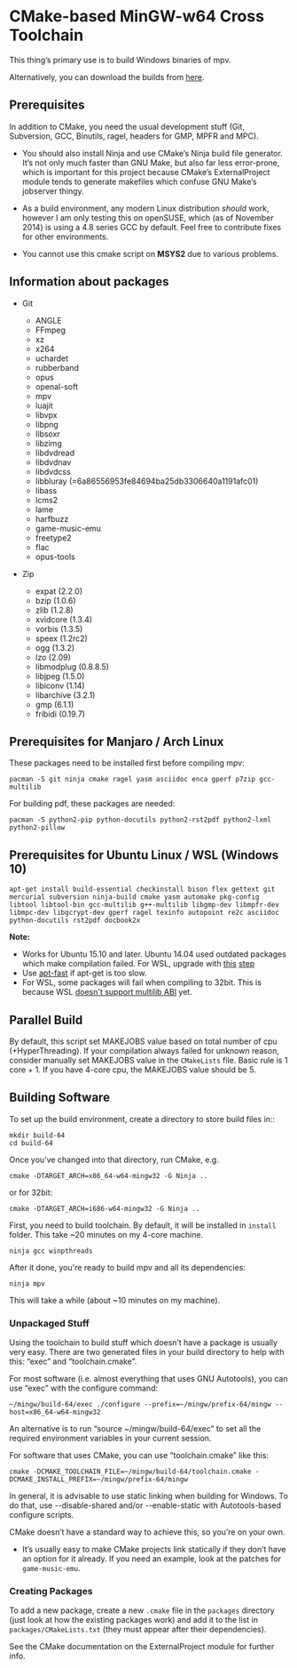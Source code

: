 # CMake-based MinGW-w64 Cross Toolchain

This thing’s primary use is to build Windows binaries of mpv.

Alternatively, you can download the builds from [here](https://sourceforge.net/projects/mpv-player-windows/files/).

## Prerequisites

In addition to CMake, you need the usual development stuff (Git, Subversion,
GCC, Binutils, ragel, headers for GMP, MPFR and MPC).

 -  You should also install Ninja and use CMake’s Ninja build file generator.
    It’s not only much faster than GNU Make, but also far less error-prone,
    which is important for this project because CMake’s ExternalProject module
    tends to generate makefiles which confuse GNU Make’s jobserver thingy.

 -  As a build environment, any modern Linux distribution *should* work,
    however I am only testing this on openSUSE, which (as of November 2014)
    is using a 4.8 series GCC by default. Feel free to contribute fixes for
    other environments.

-   You cannot use this cmake script on **MSYS2** due to various problems.


## Information about packages

- Git
    - ANGLE
    - FFmpeg
    - xz
    - x264
    - uchardet
    - rubberband
    - opus
    - openal-soft
    - mpv
    - luajit
    - libvpx
    - libpng
    - libsoxr
    - libzimg
    - libdvdread
    - libdvdnav
    - libdvdcss
    - libbluray (=6a86556953fe84694ba25db3306640a1191afc01)
    - libass
    - lcms2
    - lame
    - harfbuzz
    - game-music-emu
    - freetype2
    - flac
    - opus-tools

- Zip
    - expat (2.2.0)
    - bzip (1.0.6)
    - zlib (1.2.8)
    - xvidcore (1.3.4)
    - vorbis (1.3.5)
    - speex (1.2rc2)
    - ogg (1.3.2)
    - lzo (2.09)
    - libmodplug (0.8.8.5)
    - libjpeg (1.5.0)
    - libiconv (1.14)
    - libarchive (3.2.1)
    - gmp (6.1.1)
    - fribidi (0.19.7)
    

## Prerequisites for Manjaro / Arch Linux

These packages need to be installed first before compiling mpv:

    pacman -S git ninja cmake ragel yasm asciidoc enca gperf p7zip gcc-multilib

For building pdf, these packages are needed:

    pacman -S python2-pip python-docutils python2-rst2pdf python2-lxml python2-pillow


## Prerequisites for Ubuntu Linux / WSL (Windows 10)

    apt-get install build-essential checkinstall bison flex gettext git mercurial subversion ninja-build cmake yasm automake pkg-config libtool libtool-bin gcc-multilib g++-multilib libgmp-dev libmpfr-dev libmpc-dev libgcrypt-dev gperf ragel texinfo autopoint re2c asciidoc python-docutils rst2pdf docbook2x

**Note:** 

* Works for Ubuntu 15.10 and later. Ubuntu 14.04 used outdated packages which make compilation failed. For WSL, upgrade with [this](https://github.com/Microsoft/BashOnWindows/issues/482#issuecomment-230551101) [step](https://github.com/Microsoft/BashOnWindows/issues/482#issuecomment-234695431)
* Use [apt-fast](https://github.com/ilikenwf/apt-fast) if apt-get is too slow.    
* For WSL, some packages will fail when compiling to 32bit. This is because WSL [doesn't support multilib ABI](https://github.com/Microsoft/BashOnWindows/issues/711/) yet.


## Parallel Build

By default, this script set MAKEJOBS value based on total number of cpu (+HyperThreading). If your compilation always failed for unknown reason,
consider manually set MAKEJOBS value in the `CMakeLists` file. Basic rule is 1 core + 1. 
If you have 4-core cpu, the MAKEJOBS value should be 5.


## Building Software

To set up the build environment, create a directory to store build files in::

    mkdir build-64
    cd build-64

Once you’ve changed into that directory, run CMake, e.g.

    cmake -DTARGET_ARCH=x86_64-w64-mingw32 -G Ninja ..

or for 32bit:

    cmake -DTARGET_ARCH=i686-w64-mingw32 -G Ninja ..

First, you need to build toolchain. By default, it will be installed in `install` folder. This take ~20 minutes on my 4-core machine.

    ninja gcc winpthreads

After it done, you're ready to build mpv and all its dependencies:

    ninja mpv

This will take a while (about ~10 minutes on my machine).



### Unpackaged Stuff

Using the toolchain to build stuff which doesn’t have a package is usually
very easy. There are two generated files in your build directory to help with
this: “exec” and “toolchain.cmake”.

For most software (i.e. almost everything that uses GNU Autotools), you can
use “exec” with the configure command:

    ~/mingw/build-64/exec ./configure --prefix=~/mingw/prefix-64/mingw --host=x86_64-w64-mingw32

An alternative is to run “source ~/mingw/build-64/exec” to set all the required
environment variables in your current session.

For software that uses CMake, you can use “toolchain.cmake” like this:

    cmake -DCMAKE_TOOLCHAIN_FILE=~/mingw/build-64/toolchain.cmake -DCMAKE_INSTALL_PREFIX=~/mingw/prefix-64/mingw

In general, it is advisable to use static linking when building for Windows.
To do that, use --disable-shared and/or --enable-static with Autotools-based
configure scripts.

CMake doesn’t have a standard way to achieve this, so you’re on your own.

-   It’s usually easy to make CMake projects link statically if they don’t have
    an option for it already. If you need an example, look at the patches for
    ``game-music-emu``.


### Creating Packages

To add a new package, create a new ``.cmake`` file in the ``packages``
directory (just look at how the existing packages work) and add it to the
list in ``packages/CMakeLists.txt`` (they must appear after their
dependencies).

See the CMake documentation on the ExternalProject module for further info.
